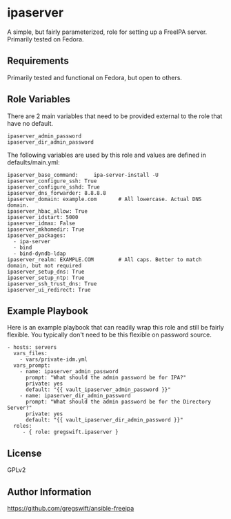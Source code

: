 ipaserver
=========

A simple, but fairly parameterized, role for setting up a FreeIPA server. Primarily tested on Fedora.

Requirements
------------

Primarily tested and functional on Fedora, but open to others.

Role Variables
--------------

There are 2 main variables that need to be provided external to the role that have no default. 

    ipaserver_admin_password
    ipaserver_dir_admin_password

The following variables are used by this role and values are defined in defaults/main.yml:

    ipaserver_base_command:     ipa-server-install -U
    ipaserver_configure_ssh: True
    ipaserver_configure_sshd: True
    ipaserver_dns_forwarder: 8.8.8.8
    ipaserver_domain: example.com       # All lowercase. Actual DNS domain.
    ipaserver_hbac_allow: True
    ipaserver_idstart: 5000
    ipaserver_idmax: False
    ipaserver_mkhomedir: True
    ipaserver_packages:
      - ipa-server
      - bind
      - bind-dyndb-ldap
    ipaserver_realm: EXAMPLE.COM        # All caps. Better to match domain, but not required
    ipaserver_setup_dns: True
    ipaserver_setup_ntp: True
    ipaserver_ssh_trust_dns: True
    ipaserver_ui_redirect: True


Example Playbook
----------------

Here is an example playbook that can readily wrap this role and still be fairly flexible.  You typically don't need to be this flexible on password source.

    - hosts: servers
      vars_files:
        - vars/private-idm.yml
      vars_prompt:
        - name: ipaserver_admin_password
          prompt: "What should the admin password be for IPA?"
          private: yes
          default: "{{ vault_ipaserver_admin_password }}"
        - name: ipaserver_dir_admin_password
          prompt: "What should the admin password be for the Directory Server?"
          private: yes
          default: "{{ vault_ipaserver_dir_admin_password }}"
      roles:
         - { role: gregswift.ipaserver }

License
-------

GPLv2

Author Information
------------------

https://github.com/gregswift/ansible-freeipa
